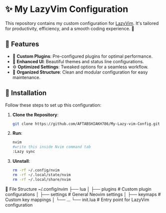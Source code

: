 # ✨ My LazyVim Configuration

This repository contains my custom configuration for [LazyVim](https://github.com/LazyVim/LazyVim). It's tailored for productivity, efficiency, and a smooth coding experience. 🚀

## 🎯 Features

- 🔌 **Custom Plugins**: Pre-configured plugins for optimal performance.
- 🎨 **Enhanced UI**: Beautiful themes and status line configurations.
- ⚙️ **Optimized Settings**: Tweaked options for a seamless workflow.
- 📂 **Organized Structure**: Clean and modular configuration for easy maintenance.

## 🚀 Installation

Follow these steps to set up this configuration:

1. **Clone the Repository**:
   ```bash
   git clone https://github.com/AFTABSHIAKH786/My-Lazy-vim-Config.git ~/.config/nvim

1. **Run**:
   ```bash
   nvim
   #write this inside Nvim command tab
   :Lazy sync


1. **Uinstall**:
   ```bash
   rm -rf ~/.config/nvim
   rm -rf ~/.local/state/nvim
   rm -rf ~/.local/share/nvim

📂 File Structure
~/.config/nvim
├── lua
│   ├── plugins      # Custom plugin configurations
│   ├── settings     # General Neovim settings
│   ├── keymaps      # Custom key mappings
│   └── ...
└── init.lua         # Entry point for LazyVim configuration



